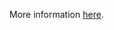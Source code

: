 More information [here](https://docs.bridgecrew.io/docs/ensure-public-facing-alb-are-protected-by-waf).
